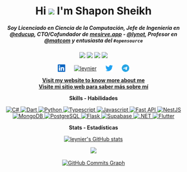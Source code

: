 
<!--
**ssheikhorg/ssheikhorg** is a ✨ _special_ ✨ repository because its `README.md` (this file) appears on your GitHub profile.

Here are some ideas to get you started:

- 🔭 I’m currently working on ...
- 🌱 I’m currently learning ...
- 👯 I’m looking to collaborate on ...
- 🤔 I’m looking for help with ...
- 💬 Ask me about ...
- 📫 How to reach me: ...
- 😄 Pronouns: ...
- ⚡ Fun fact: ...
-->


<h1 align="center">
  Hi <img src="https://media.giphy.com/media/hvRJCLFzcasrR4ia7z/giphy.gif" height="27"> I'm Shapon Sheikh
</h1>

<h5 align="center">
  <p>Soy Licenciado en Ciencia de la Computación, Jefe de Ingeniería en <a href="https://educup.io">@educup</a>, CTO/Cofundador de <a href="https://mesirve.app">mesirve.app</a> - <a href="https://github.com/lynot">@lynot</a>, Profesor en <a href="https://github.com/matcom">@matcom</a> y entusiasta del <code>#opensource</code></p>
</h5>

<p align="center">
  <a href="https://leynier.github.io"><img src="https://komarev.com/ghpvc/?username=leynier&label=Views&color=lightgrey&style=flat-square"/></a>
  <a href="https://twitter.com/leynier41"><img src="https://img.shields.io/twitter/follow/leynier41?style=social"/></a>
  <a href="https://github.com/leynier"><img src="https://img.shields.io/github/followers/leynier?label=follow&style=social"/></a>
  <a href="https://linkedin.com/in/leynier"><img src="https://img.shields.io/badge/leynier-blue?style=flat-square&logo=Linkedin&logoColor=white&link=https://linkedin.com/in/leynier"/></a>
</p>

<p align="center">
  <a href="https://linkedin.com/in/leynier" target="blank"><img align="center" src="linkedin.svg" alt="leynier" height="20" width="20" /></a>
  &nbsp;&nbsp;&nbsp;&nbsp;
  <a href="https://profile.codersrank.io/user/leynier" target="blank"><img align="center" src="codersrank.svg" alt="leynier" height="20" width="20" /></a>
  &nbsp;&nbsp;&nbsp;&nbsp;
  <a href="https://twitter.com/leynier41" target="blank"><img align="center" src="twitter.svg" alt="leynier" height="20" width="20" /></a>
  &nbsp;&nbsp;&nbsp;&nbsp;
  <a href="https://t.me/leynier" target="blank"><img align="center" src="telegram.svg" alt="leynier" height="20" width="20" /></a>
</p>

<p align="center">
  <a href="https://leynier.dev" target="blank">
    <strong>
      Visit my website to know more about me <br> Visite mi sitio web para saber más sobre mí
    </strong>
  </a>
</p>

<p align="center"><b>Skills - Habilidades</b></p>

<p align="center">
  <a href="https://docs.microsoft.com/en-us/dotnet/csharp/" target="_blank" rel="noreferrer">
    <img src="https://raw.githubusercontent.com/danielcranney/readme-generator/main/public/icons/skills/csharp-colored.svg" width="36" height="36" alt="C#" />
  </a>
  <a href="https://dart.dev/" target="_blank" rel="noreferrer">
    <img src="https://raw.githubusercontent.com/danielcranney/readme-generator/main/public/icons/skills/dart-colored.svg" width="36" height="36" alt="Dart" />
  </a>
  <a href="https://www.python.org/" target="_blank" rel="noreferrer">
    <img src="https://raw.githubusercontent.com/danielcranney/readme-generator/main/public/icons/skills/python-colored.svg" width="36" height="36" alt="Python" />
  </a>
  <a href="https://www.typescriptlang.org/" target="_blank" rel="noreferrer">
    <img src="https://raw.githubusercontent.com/danielcranney/readme-generator/main/public/icons/skills/typescript-colored.svg" width="36" height="36" alt="Typescript" />
  </a>
  <a href="https://developer.mozilla.org/en-US/docs/Web/JavaScript" target="_blank" rel="noreferrer">
    <img src="https://raw.githubusercontent.com/danielcranney/readme-generator/main/public/icons/skills/javascript-colored.svg" width="36" height="36" alt="Javascript" />
  </a>
  <a href="https://fastapi.tiangolo.com/" target="_blank" rel="noreferrer">
    <img src="https://raw.githubusercontent.com/danielcranney/readme-generator/main/public/icons/skills/fastapi-colored.svg" width="36" height="36" alt="Fast API" />
  </a>
  <a href="https://docs.nestjs.com/" target="_blank" rel="noreferrer">
    <img src="https://raw.githubusercontent.com/danielcranney/readme-generator/main/public/icons/skills/nestjs-colored.svg" width="36" height="36" alt="NestJS" /></a>
  <a href="https://www.mongodb.com/" target="_blank" rel="noreferrer">
    <img src="https://raw.githubusercontent.com/danielcranney/readme-generator/main/public/icons/skills/mongodb-colored.svg" width="36" height="36" alt="MongoDB" />
  </a>
  <a href="https://www.postgresql.org/" target="_blank" rel="noreferrer">
    <img src="https://raw.githubusercontent.com/danielcranney/readme-generator/main/public/icons/skills/postgresql-colored.svg" width="36" height="36" alt="PostgreSQL" />
  </a>
  <a href="https://flask.palletsprojects.com/en/2.0.x/" target="_blank" rel="noreferrer">
    <img src="https://raw.githubusercontent.com/danielcranney/readme-generator/main/public/icons/skills/flask-colored.svg" width="36" height="36" alt="Flask" />
  </a>
  <a href="https://supabase.io/" target="_blank" rel="noreferrer">
    <img src="https://raw.githubusercontent.com/danielcranney/readme-generator/main/public/icons/skills/supabase-colored.svg" width="36" height="36" alt="Supabase" />
  </a>
  <a href="https://dotnet.microsoft.com/en-us/" target="_blank" rel="noreferrer">
    <img src="https://raw.githubusercontent.com/danielcranney/readme-generator/main/public/icons/skills/dot-net-colored.svg" width="36" height="36" alt=".NET" />
  </a>
  <a href="https://flutter.dev/" target="_blank" rel="noreferrer">
    <img src="https://raw.githubusercontent.com/danielcranney/readme-generator/main/public/icons/skills/flutter-colored.svg" width="36" height="36" alt="Flutter" />
  </a>
</p>

<p align="center"><b>Stats - Estadísticas</b></p>

<p align="center">
  <a href="http://www.github.com/leynier">
    <img src="https://github-readme-stats.vercel.app/api?username=leynier&show_icons=true&hide=&count_private=true&title_color=ffffff&text_color=ffffff&icon_color=ffffff&bg_color=181824&hide_border=true&show_icons=true" alt="leynier's GitHub stats" />
  </a>
</p>

<p align="center">
  <a href="http://www.github.com/leynier">
    <img src="https://github-readme-streak-stats.herokuapp.com/?user=leynier&stroke=ffffff&background=181824&ring=ffffff&fire=ffffff&currStreakNum=ffffff&currStreakLabel=ffffff&sideNums=ffffff&sideLabels=ffffff&dates=ffffff&hide_border=true" />
  </a>
</p>

<p align="center">
  <a href="http://www.github.com/leynier">
    <img src="https://activity-graph.herokuapp.com/graph?username=leynier&bg_color=181824&color=ffffff&line=ffffff&point=ffffff&area_color=181824&area=true&hide_border=true&custom_title=GitHub%20Commits%20Graph" alt="GitHub Commits Graph" />
  </a>
</p>
